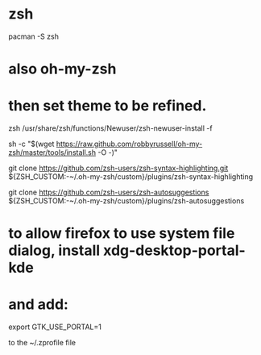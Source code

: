 # zsh
pacman -S zsh
# also oh-my-zsh
# then set theme to be refined.

 zsh /usr/share/zsh/functions/Newuser/zsh-newuser-install -f

 sh -c "$(wget https://raw.github.com/robbyrussell/oh-my-zsh/master/tools/install.sh -O -)"

 git clone https://github.com/zsh-users/zsh-syntax-highlighting.git ${ZSH_CUSTOM:-~/.oh-my-zsh/custom}/plugins/zsh-syntax-highlighting

  git clone https://github.com/zsh-users/zsh-autosuggestions ${ZSH_CUSTOM:-~/.oh-my-zsh/custom}/plugins/zsh-autosuggestions



# to allow firefox to use system file dialog, install xdg-desktop-portal-kde
# and add:

export GTK_USE_PORTAL=1

to the ~/.zprofile file
